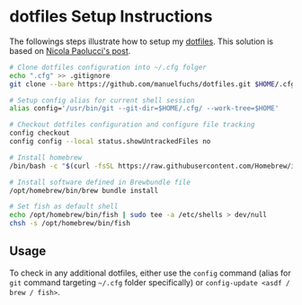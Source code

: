 # dotfiles Setup Instructions

The followings steps illustrate how to setup my [dotfiles](https://github.com/manuelfuchs/dotfiles). This solution is based on [Nicola Paolucci's post](https://www.atlassian.com/git/tutorials/dotfiles).

```zsh
# Clone dotfiles configuration into ~/.cfg folger
echo ".cfg" >> .gitignore
git clone --bare https://github.com/manuelfuchs/dotfiles.git $HOME/.cfg

# Setup config alias for current shell session
alias config='/usr/bin/git --git-dir=$HOME/.cfg/ --work-tree=$HOME'

# Checkout dotfiles configuration and configure file tracking
config checkout
config config --local status.showUntrackedFiles no

# Install homebrew
/bin/bash -c "$(curl -fsSL https://raw.githubusercontent.com/Homebrew/install/HEAD/install.sh)"

# Install software defined in Brewbundle file
/opt/homebrew/bin/brew bundle install

# Set fish as default shell
echo /opt/homebrew/bin/fish | sudo tee -a /etc/shells > dev/null
chsh -s /opt/homebrew/bin/fish
```

## Usage

To check in any additional dotfiles, either use the `config` command (alias for `git` command targeting `~/.cfg` folder specifically) or `config-update <asdf / brew / fish>`.
